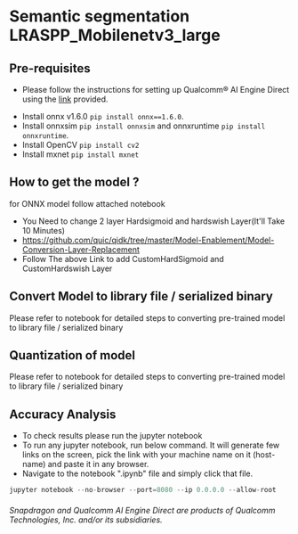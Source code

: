 # Semantic segmentation LRASPP_Mobilenetv3_large


## Pre-requisites

* Please follow the instructions for setting up  Qualcomm® AI Engine Direct using the [link](https://docs.qualcomm.com/bundle/publicresource/topics/80-63442-50/setup.html) provided. 
- Install onnx v1.6.0 ```pip install onnx==1.6.0```.
- Install onnxsim ```pip install onnxsim``` and onnxruntime ```pip install onnxruntime```.
- Install OpenCV ```pip install cv2```
- Install mxnet ```pip install mxnet```


## How to get the model ? 

for ONNX model follow  attached notebook  
- You Need to change 2 layer Hardsigmoid and hardswish Layer(It'll Take 10 Minutes)
- https://github.com/quic/qidk/tree/master/Model-Enablement/Model-Conversion-Layer-Replacement
- Follow The above Link to add CustomHardSigmoid and CustomHardswish Layer

## Convert Model to library file / serialized binary

Please refer to notebook for detailed steps to converting pre-trained model to library file / serialized binary

## Quantization of model

Please refer to notebook for detailed steps to converting pre-trained model to library file / serialized binary


## Accuracy Analysis

- To check results please run the jupyter notebook
- To run any jupyter notebook, run below command. It will generate few links on the screen, pick the link with your machine name on it (host-name) and paste it in any browser.
- Navigate to the notebook ".ipynb" file and simply click that file.
```python
jupyter notebook --no-browser --port=8080 --ip 0.0.0.0 --allow-root
```


###### *Snapdragon and Qualcomm AI Engine Direct are products of Qualcomm Technologies, Inc. and/or its subsidiaries.*
